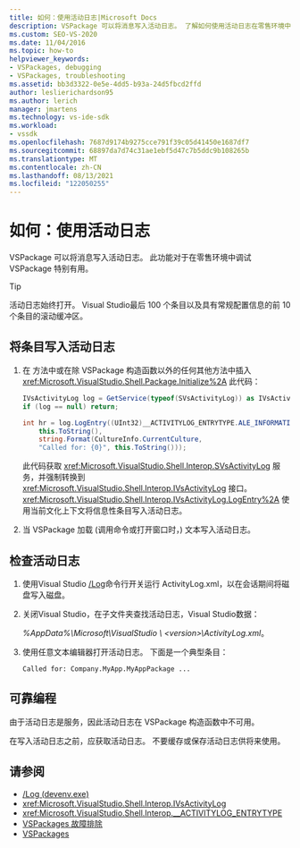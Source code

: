 ```yaml
---
title: 如何：使用活动日志|Microsoft Docs
description: VSPackage 可以将消息写入活动日志。 了解如何使用活动日志在零售环境中调试 VSPackage。
ms.custom: SEO-VS-2020
ms.date: 11/04/2016
ms.topic: how-to
helpviewer_keywords:
- VSPackages, debugging
- VSPackages, troubleshooting
ms.assetid: bb3d3322-0e5e-4dd5-b93a-24d5fbcd2ffd
author: leslierichardson95
ms.author: lerich
manager: jmartens
ms.technology: vs-ide-sdk
ms.workload:
- vssdk
ms.openlocfilehash: 7687d9174b9275cce791f39c05d41450e1687df7
ms.sourcegitcommit: 68897da7d74c31ae1ebf5d47c7b5ddc9b108265b
ms.translationtype: MT
ms.contentlocale: zh-CN
ms.lasthandoff: 08/13/2021
ms.locfileid: "122050255"
---
```

# <a name="how-to-use-the-activity-log"></a>如何：使用活动日志
VSPackage 可以将消息写入活动日志。 此功能对于在零售环境中调试 VSPackage 特别有用。

> [!TIP]
> 活动日志始终打开。 Visual Studio最后 100 个条目以及具有常规配置信息的前 10 个条目的滚动缓冲区。

## <a name="to-write-an-entry-to-the-activity-log"></a>将条目写入活动日志

1. 在 方法中或在除 VSPackage 构造函数以外的任何其他方法中插入 <xref:Microsoft.VisualStudio.Shell.Package.Initialize%2A> 此代码：

    ```csharp
    IVsActivityLog log = GetService(typeof(SVsActivityLog)) as IVsActivityLog;
    if (log == null) return;

    int hr = log.LogEntry((UInt32)__ACTIVITYLOG_ENTRYTYPE.ALE_INFORMATION,
        this.ToString(),
        string.Format(CultureInfo.CurrentCulture,
        "Called for: {0}", this.ToString()));
    ```

     此代码获取 <xref:Microsoft.VisualStudio.Shell.Interop.SVsActivityLog> 服务，并强制转换到 <xref:Microsoft.VisualStudio.Shell.Interop.IVsActivityLog> 接口。 <xref:Microsoft.VisualStudio.Shell.Interop.IVsActivityLog.LogEntry%2A> 使用当前文化上下文将信息性条目写入活动日志。

2. 当 VSPackage 加载 (调用命令或打开窗口时，) 文本写入活动日志。

## <a name="to-examine-the-activity-log"></a>检查活动日志

1. 使用Visual Studio [/Log](../ide/reference/log-devenv-exe.md)命令行开关运行 ActivityLog.xml，以在会话期间将磁盘写入磁盘。

2. 关闭Visual Studio，在子文件夹查找活动日志，Visual Studio数据：

   <em> *%AppData%</em>\Microsoft\VisualStudio \\ \<version>\ActivityLog.xml*。

3. 使用任意文本编辑器打开活动日志。 下面是一个典型条目：

   ```
   Called for: Company.MyApp.MyAppPackage ...
   ```

## <a name="robust-programming"></a>可靠编程

由于活动日志是服务，因此活动日志在 VSPackage 构造函数中不可用。

在写入活动日志之前，应获取活动日志。 不要缓存或保存活动日志供将来使用。

## <a name="see-also"></a>请参阅

- [/Log (devenv.exe) ](../ide/reference/log-devenv-exe.md)
- <xref:Microsoft.VisualStudio.Shell.Interop.IVsActivityLog>
- <xref:Microsoft.VisualStudio.Shell.Interop.__ACTIVITYLOG_ENTRYTYPE>
- [VSPackages 故障排除](../extensibility/troubleshooting-vspackages.md)
- [VSPackages](../extensibility/internals/vspackages.md)
